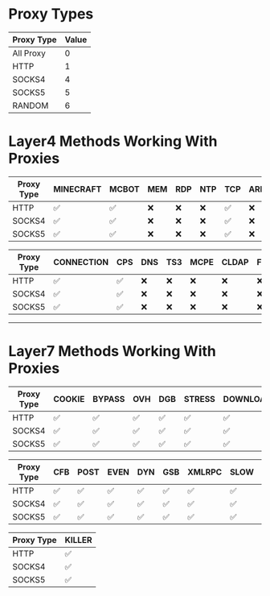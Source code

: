 # Proxy Types

| Proxy Type | Value |
|------------|-------|
| All Proxy  | 0     |
| HTTP       | 1     |
| SOCKS4     | 4     |
| SOCKS5     | 5     |
| RANDOM     | 6     |



# Layer4 Methods Working With Proxies

| Proxy Type |  MINECRAFT| MCBOT | MEM | RDP | NTP | TCP | ARD | VSE | SYN | UDP | CHAR |
|------------|-----------|-------|-----|-----|-----|-----|-----|-----|-----|------|-----|
| HTTP       |     ✅    | ✅   | ❌  | ❌  | ❌ | ✅  | ❌ | ❌  | ❌  | ❌  | ❌  |
| SOCKS4     |     ✅    | ✅   | ❌  | ❌  | ❌ | ✅  | ❌ | ❌  | ❌  | ❌  | ❌  |
| SOCKS5     |     ✅    | ✅   | ❌  | ❌  | ❌ | ✅  | ❌ | ❌  | ❌  | ❌  | ❌  |

| Proxy Type | CONNECTION | CPS | DNS | TS3 | MCPE | CLDAP | FIVEM |
|------------|------------|-----|-----|-----|------|-------|-------|
| HTTP       |     ✅     | ✅ | ❌  | ❌ |  ❌  |   ❌  |  ❌  |
| SOCKS4     |     ✅     | ✅ | ❌  | ❌ |  ❌  |   ❌  |  ❌  |
| SOCKS5     |     ✅     | ✅ | ❌  | ❌ |  ❌  |   ❌  |  ❌  |


***


# Layer7 Methods Working With Proxies

| Proxy Type | COOKIE | BYPASS | OVH | DGB | STRESS | DOWNLOADER | BOMB | NULL | AVB | GET |
|------------|--------|--------|-----|-----|--------|------------|------|------|-----|-----|
| HTTP       |   ✅   | ✅    | ✅  | ✅  |   ✅  |     ✅     | ✅  |  ✅  | ✅  | ✅ |
| SOCKS4     |   ✅   | ✅    | ✅  | ✅  |   ✅  |     ✅     | ❌  |  ✅  | ✅  | ✅ | 
| SOCKS5     |   ✅   | ✅    | ✅  | ✅  |   ✅  |     ✅     | ✅  |  ✅  | ✅  | ✅ |

| Proxy Type | CFB | POST| EVEN | DYN | GSB | XMLRPC | SLOW | BOT | PPS | CFBUAM | APACHE |
|------------|-----|-----|------|-----|-----|--------|------|-----|-----|--------|--------|
| HTTP       | ✅  | ✅  | ✅  | ✅  | ✅ |   ✅   | ✅  |  ✅ | ✅  |  ✅   |   ✅   |
| SOCKS4     | ✅  | ✅  | ✅  | ✅  | ✅ |   ✅   | ✅  |  ✅ | ✅  |  ✅   |   ✅   |
| SOCKS5     | ✅  | ✅  | ✅  | ✅  | ✅ |   ✅   | ✅  |  ✅ | ✅  |  ✅   |   ✅   |

| Proxy Type | KILLER |
|------------|--------|
| HTTP       |  ✅   |
| SOCKS4     |  ✅   |
| SOCKS5     |  ✅   |